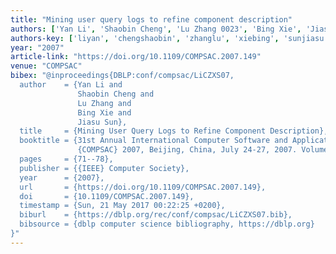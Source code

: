 ```yaml
---
title: "Mining user query logs to refine component description"
authors: ['Yan Li', 'Shaobin Cheng', 'Lu Zhang 0023', 'Bing Xie', 'Jiasu Sun']
authors-key: ['liyan', 'chengshaobin', 'zhanglu', 'xiebing', 'sunjiasu']
year: "2007"
article-link: "https://doi.org/10.1109/COMPSAC.2007.149"
venue: "COMPSAC"
bibex: "@inproceedings{DBLP:conf/compsac/LiCZXS07,
  author    = {Yan Li and
               Shaobin Cheng and
               Lu Zhang and
               Bing Xie and
               Jiasu Sun},
  title     = {Mining User Query Logs to Refine Component Description},
  booktitle = {31st Annual International Computer Software and Applications Conference,
               {COMPSAC} 2007, Beijing, China, July 24-27, 2007. Volume 1},
  pages     = {71--78},
  publisher = {{IEEE} Computer Society},
  year      = {2007},
  url       = {https://doi.org/10.1109/COMPSAC.2007.149},
  doi       = {10.1109/COMPSAC.2007.149},
  timestamp = {Sun, 21 May 2017 00:22:25 +0200},
  biburl    = {https://dblp.org/rec/conf/compsac/LiCZXS07.bib},
  bibsource = {dblp computer science bibliography, https://dblp.org}
}"
---
```

